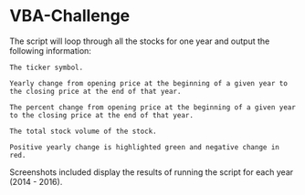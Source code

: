 # VBA-Challenge

The script will loop through all the stocks for one year and output the following information:
  
    The ticker symbol.
  
    Yearly change from opening price at the beginning of a given year to the closing price at the end of that year.
  
    The percent change from opening price at the beginning of a given year to the closing price at the end of that year.
  
    The total stock volume of the stock.
  
    Positive yearly change is highlighted green and negative change in red.


Screenshots included display the results of running the script for each year (2014 - 2016).
